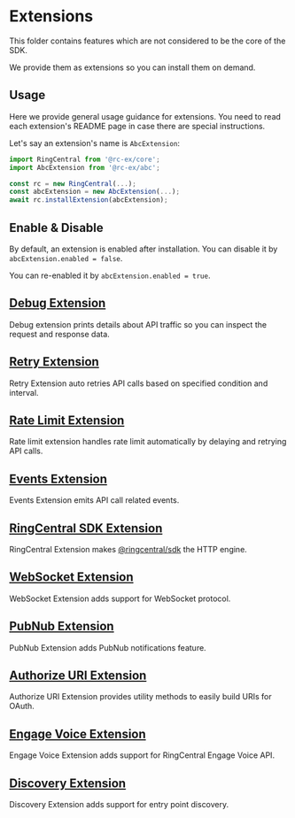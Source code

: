 # Extensions

This folder contains features which are not considered to be the core of the SDK.

We provide them as extensions so you can install them on demand.


## Usage

Here we provide general usage guidance for extensions. You need to read each extension's README page in case there are special instructions.

Let's say an extension's name is `AbcExtension`:

```ts
import RingCentral from '@rc-ex/core';
import AbcExtension from '@rc-ex/abc';

const rc = new RingCentral(...);
const abcExtension = new AbcExtension(...);
await rc.installExtension(abcExtension);
```

## Enable & Disable

By default, an extension is enabled after installation. You can disable it by `abcExtension.enabled = false`.

You can re-enabled it by `abcExtension.enabled = true`.


## [Debug Extension](./debug)

Debug extension prints details about API traffic so you can inspect the request and response data.


## [Retry Extension](./retry)

Retry Extension auto retries API calls based on specified condition and interval.


## [Rate Limit Extension](./rate-limit)

Rate limit extension handles rate limit automatically by delaying and retrying API calls.


## [Events Extension](./events)

Events Extension emits API call related events.


## [RingCentral SDK Extension](./rcsdk)

RingCentral Extension makes [@ringcentral/sdk](https://www.npmjs.com/package/@ringcentral/sdk) the HTTP engine.


## [WebSocket Extension](./ws)

WebSocket Extension adds support for WebSocket protocol.


## [PubNub Extension](./pubnub)

PubNub Extension adds PubNub notifications feature.


## [Authorize URI Extension](./authorize-uri)

Authorize URI Extension provides utility methods to easily build URIs for OAuth.


## [Engage Voice Extension](./engage-voice)

Engage Voice Extension adds support for RingCentral Engage Voice API.


## [Discovery Extension](./discovery)

Discovery Extension adds support for entry point discovery.

